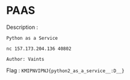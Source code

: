 # PAAS

Description :
```
Python as a Service

nc 157.173.204.136 40802

Author: Vaints
```

Flag     	: `KMIPNVIPNJ{python2_as_a_service__:D__}`